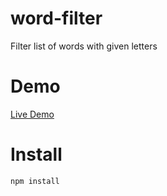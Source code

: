 # word-filter
Filter list of words with given letters

# Demo
[Live Demo](https://grosmar.github.io/word-filter/bin/index.html)

# Install
```
npm install
```

